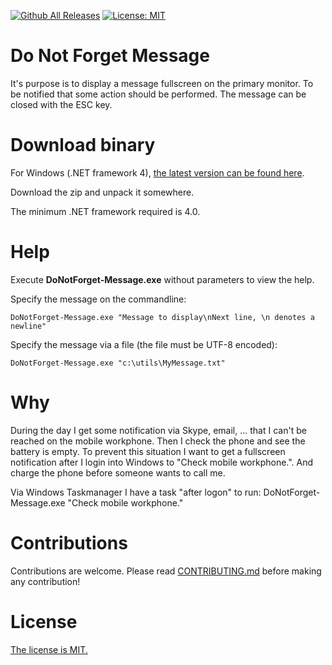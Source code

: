 [![Github All Releases](https://img.shields.io/github/downloads/MircoBabin/DoNotForget-Message/total)](https://github.com/MircoBabin/DoNotForget-Message/releases)
[![License: MIT](https://img.shields.io/badge/License-MIT-yellow.svg)](https://github.com/MircoBabin/DoNotForget-Message/blob/master/LICENSE.md)

# Do Not Forget Message
It's purpose is to display a message fullscreen on the primary monitor. To be notified that some action should be performed. The message can be closed with the ESC key.

# Download binary
For Windows (.NET framework 4), [the latest version can be found here](https://github.com/MircoBabin/DoNotForget-Message/releases/latest "Lastest Version").

Download the zip and unpack it somewhere.

The minimum .NET framework required is 4.0.

# Help

Execute **DoNotForget-Message.exe** without parameters to view the help.

Specify the message on the commandline:
```
DoNotForget-Message.exe "Message to display\nNext line, \n denotes a newline"
```

Specify the message via a file (the file must be UTF-8 encoded):
```
DoNotForget-Message.exe "c:\utils\MyMessage.txt"
```

# Why
During the day I get some notification via Skype, email, ... that I can't be reached on the mobile workphone. Then I check the phone and see the battery is empty. To prevent this situation I want to get a fullscreen notification after I login into Windows to "Check mobile workphone.". And charge the phone before someone wants to call me.

Via Windows Taskmanager I have a task "after logon" to run: DoNotForget-Message.exe "Check mobile workphone."

# Contributions
Contributions are welcome. Please read [CONTRIBUTING.md](CONTRIBUTING.md "contributing") before making any contribution!

# License
[The license is MIT.](LICENSE.md "license")





